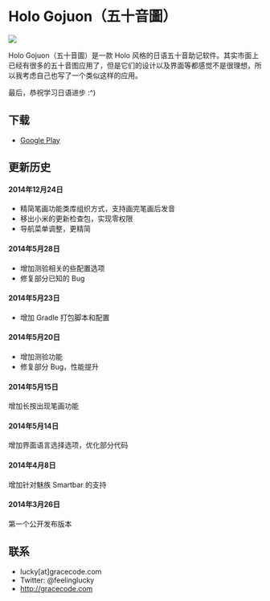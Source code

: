# Holo Gojuon（五十音圖）


![](http://files.gracecode.com/2014_03_26/1395822850@320.png)


Holo Gojuon（五十音圖）是一款 Holo 风格的日语五十音助记软件。其实市面上已经有很多的五十音图应用了，但是它们的设计以及界面等都感觉不是很理想，所以我考虑自己也写了一个类似这样的应用。

最后，恭祝学习日语进步 :^)


## 下载


* [Google Play](https://play.google.com/store/apps/details?id=com.gracecode.android.gojuon)


## 更新历史

#### 2014年12月24日

* 精简笔画功能类库组织方式，支持画完笔画后发音
* 移出小米的更新检查包，实现零权限
* 导航菜单调整，更精简

#### 2014年5月28日

* 增加测验相关的些配置选项
* 修复部分已知的 Bug

#### 2014年5月23日

* 增加 Gradle 打包脚本和配置

#### 2014年5月20日

* 增加测验功能
* 修复部分 Bug，性能提升

#### 2014年5月15日

增加长按出现笔画功能

#### 2014年5月14日

增加界面语言选择选项，优化部分代码

#### 2014年4月8日

增加针对魅族 Smartbar 的支持

#### 2014年3月26日

第一个公开发布版本


## 联系

* lucky[at]gracecode.com
* Twitter: @feelinglucky
* http://gracecode.com
